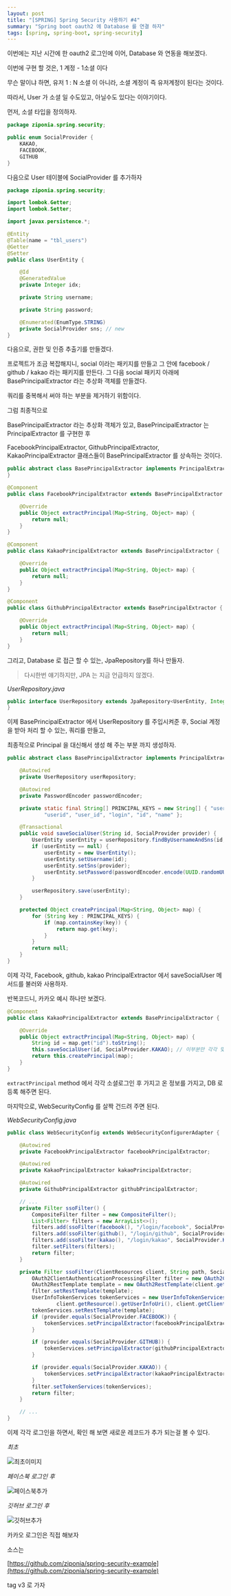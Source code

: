 ```yaml
---
layout: post
title: "[SPRING] Spring Security 사용하기 #4"
summary: "Spring boot oauth2 에 Database 를 연결 하자"
tags: [spring, spring-boot, spring-security]
---
```


이번에는 지난 시간에 한 oauth2 로그인에 이어, Database 와 연동을 해보겠다.

이번에 구현 할 것은, 1 계정 - 1소셜 이다

무슨 말이냐 하면, 유저 1 : N 소셜 이 아니라, 소셜 계정이 즉 유저계정이 된다는 것이다.

따라서, User 가 소셜 일 수도있고, 아닐수도 있다는 이야기이다.

먼저, 소셜 타입을 정의하자.

```java
package ziponia.spring.security;

public enum SocialProvider {
    KAKAO,
    FACEBOOK,
    GITHUB
}

```

다음으로 User 테이블에 SocialProvider 를 추가하자

```java
package ziponia.spring.security;

import lombok.Getter;
import lombok.Setter;

import javax.persistence.*;

@Entity
@Table(name = "tbl_users")
@Getter
@Setter
public class UserEntity {

    @Id
    @GeneratedValue
    private Integer idx;

    private String username;

    private String password;

    @Enumerated(EnumType.STRING)
    private SocialProvider sns; // new
}

```

다음으로, 권한 및 인증 추출기를 만들겠다.

프로젝트가 조금 복잡해지니, social 이라는 패키지를 만들고 그 안에 facebook / github / kakao 라는 패키지를 만든다. 그 다음 social 패키지 아래에 BasePrincipalExtractor 라는 추상화 객체를 만들겠다.

쿼리를 중복해서 써야 하는 부분을 제거하기 위함이다.

그럼 최종적으로

BasePrincipalExtractor 라는 추상화 객체가 있고, BasePrincipalExtractor 는 PrincipalExtractor 를 구현한 후

FacebookPrincipalExtractor, GithubPrincipalExtractor, KakaoPrincipalExtractor 클래스들이 BasePrincipalExtractor 를 상속하는 것이다.

```java
public abstract class BasePrincipalExtractor implements PrincipalExtractor {
}

```

```java
@Component
public class FacebookPrincipalExtractor extends BasePrincipalExtractor {

    @Override
    public Object extractPrincipal(Map<String, Object> map) {
        return null;
    }
}

```

```java
@Component
public class KakaoPrincipalExtractor extends BasePrincipalExtractor {

    @Override
    public Object extractPrincipal(Map<String, Object> map) {
        return null;
    }
}

```

```java
@Component
public class GithubPrincipalExtractor extends BasePrincipalExtractor {

    @Override
    public Object extractPrincipal(Map<String, Object> map) {
        return null;
    }
}

```

그리고, Database 로 접근 할 수 있는, JpaRepository를 하나 만들자.

> 다시한번 얘기하지만, JPA 는 지금 언급하지 않겠다.

_UserRepository.java_

```java
public interface UserRepository extends JpaRepository<UserEntity, Integer> {
}
```

이제 BasePrincipalExtractor 에서 UserRepository 를 주입시켜준 후, Social 계정을 받아 처리 할 수 있는, 쿼리를 만들고,

최종적으로 Principal 을 대신해서 생성 해 주는 부분 까지 생성하자.

```java
public abstract class BasePrincipalExtractor implements PrincipalExtractor {

    @Autowired
    private UserRepository userRepository;

    @Autowired
    private PasswordEncoder passwordEncoder;

    private static final String[] PRINCIPAL_KEYS = new String[] { "user", "username",
            "userid", "user_id", "login", "id", "name" };

    @Transactional
    public void saveSocialUser(String id, SocialProvider provider) {
        UserEntity userEntity = userRepository.findByUsernameAndSns(id, provider);
        if (userEntity == null) {
            userEntity = new UserEntity();
            userEntity.setUsername(id);
            userEntity.setSns(provider);
            userEntity.setPassword(passwordEncoder.encode(UUID.randomUUID().toString()));
        }

        userRepository.save(userEntity);
    }

    protected Object createPrincipal(Map<String, Object> map) {
        for (String key : PRINCIPAL_KEYS) {
            if (map.containsKey(key)) {
                return map.get(key);
            }
        }
        return null;
    }
}
```

이제 각각, Facebook, github, kakao PrincipalExtractor 에서 saveSocialUser 메서드를 불러와 사용하자.

반복코드니, 카카오 예시 하나만 보겠다.

```java
@Component
public class KakaoPrincipalExtractor extends BasePrincipalExtractor {

    @Override
    public Object extractPrincipal(Map<String, Object> map) {
        String id = map.get("id").toString();
        this.saveSocialUser(id, SocialProvider.KAKAO); // 이부분만 각각 맞는걸로 교체 해 주면 된다.
        return this.createPrincipal(map);
    }
}
```

`extractPrincipal` method 에서 각각 소셜로그인 후 가지고 온 정보를 가지고, DB 로 등록 해주면 된다.

마지막으로, WebSecurityConfig 를 살짝 건드려 주면 된다.

_WebSecurityConfig.java_

```java
public class WebSecurityConfig extends WebSecurityConfigurerAdapter {

    @Autowired
    private FacebookPrincipalExtractor facebookPrincipalExtractor;

    @Autowired
    private KakaoPrincipalExtractor kakaoPrincipalExtractor;

    @Autowired
    private GithubPrincipalExtractor githubPrincipalExtractor;

    // ...
    private Filter ssoFilter() {
        CompositeFilter filter = new CompositeFilter();
        List<Filter> filters = new ArrayList<>();
        filters.add(ssoFilter(facebook(), "/login/facebook", SocialProvider.FACEBOOK));
        filters.add(ssoFilter(github(), "/login/github", SocialProvider.GITHUB));
        filters.add(ssoFilter(kakao(), "/login/kakao", SocialProvider.KAKAO));
        filter.setFilters(filters);
        return filter;
    }

    private Filter ssoFilter(ClientResources client, String path, SocialProvider provider) {
        OAuth2ClientAuthenticationProcessingFilter filter = new OAuth2ClientAuthenticationProcessingFilter(path);
        OAuth2RestTemplate template = new OAuth2RestTemplate(client.getClient(), auth2ClientContext);
        filter.setRestTemplate(template);
        UserInfoTokenServices tokenServices = new UserInfoTokenServices(
                client.getResource().getUserInfoUri(), client.getClient().getClientId());
        tokenServices.setRestTemplate(template);
        if (provider.equals(SocialProvider.FACEBOOK)) {
            tokenServices.setPrincipalExtractor(facebookPrincipalExtractor);
        }

        if (provider.equals(SocialProvider.GITHUB)) {
            tokenServices.setPrincipalExtractor(githubPrincipalExtractor);
        }

        if (provider.equals(SocialProvider.KAKAO)) {
            tokenServices.setPrincipalExtractor(kakaoPrincipalExtractor);
        }
        filter.setTokenServices(tokenServices);
        return filter;
    }

    // ...
}
```

이제 각각 로그인을 하면서, 확인 해 보면 새로운 레코드가 추가 되는걸 볼 수 있다.

_최초_

![최초이미지](/images/2019-5-17/security_oauth_default_record.png)

_페이스북 로그인 후_

![페이스북추가](/images/2019-5-17/security_oauth_default_facebook.png)

_깃허브 로그인 후_

![깃허브추가](/images/2019-5-17/security_oauth_default_github.png)

카카오 로그인은 직접 해보자

소스는

[https://github.com/ziponia/spring-security-example](https://github.com/ziponia/spring-security-example)

tag v3 로 가자
